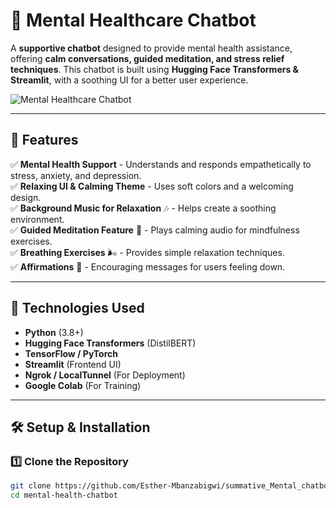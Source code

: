
# 🧠 Mental Healthcare Chatbot

A **supportive  chatbot** designed to provide mental health assistance, offering **calm conversations, guided meditation, and stress relief techniques**. This chatbot is built using **Hugging Face Transformers & Streamlit**, with a soothing UI for a better user experience.

![Mental Healthcare Chatbot](https://cdn-icons-png.flaticon.com/512/4727/4727429.png)

---

## 🌟 Features

✅ **Mental Health Support** - Understands and responds empathetically to stress, anxiety, and depression.  
✅ **Relaxing UI & Calming Theme** - Uses soft colors and a welcoming design.  
✅ **Background Music for Relaxation** 🎶 - Helps create a soothing environment.  
✅ **Guided Meditation Feature** 🧘 - Plays calming audio for mindfulness exercises.  
✅ **Breathing Exercises** 🌬️ - Provides simple relaxation techniques.  
✅ **Affirmations** 💙 - Encouraging messages for users feeling down.  

---

## 📌 Technologies Used

- **Python** (3.8+)
- **Hugging Face Transformers** (DistilBERT)
- **TensorFlow / PyTorch**
- **Streamlit** (Frontend UI)
- **Ngrok / LocalTunnel** (For Deployment)
- **Google Colab** (For Training)

---

## 🛠️ Setup & Installation

### **1️⃣ Clone the Repository**
```bash
git clone https://github.com/Esther-Mbanzabigwi/summative_Mental_chatbott.git
cd mental-health-chatbot

